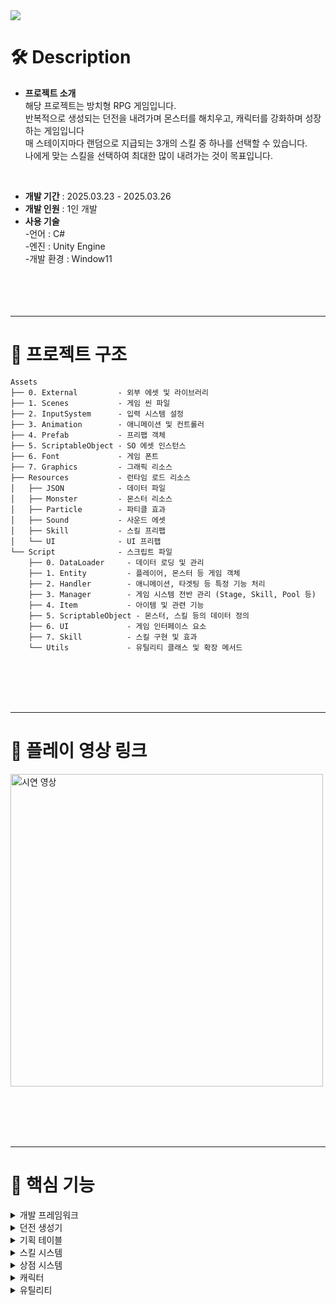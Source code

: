 <img src="https://readme-decorate.vercel.app/api/get?type=star&text=Idle+Hero&width=1200&height=200&fontSize=80&fontWeight=800&useGradient=true&fontColor=%23ffffff&backgroundColor=%23c9c9c9&gradientColor1=%23ffffff&gradientColor2=%23fd86cc">


# 🛠️ Description
- **프로젝트 소개** <br>
  해당 프로젝트는 방치형 RPG 게임입니다. <br>
  반복적으로 생성되는 던전을 내려가며 몬스터를 해치우고, 캐릭터를 강화하며 성장하는 게임입니다 <br>
  매 스테이지마다 랜덤으로 지급되는 3개의 스킬 중 하나를 선택할 수 있습니다. <br>
  나에게 맞는 스킬을 선택하여 최대한 많이 내려가는 것이 목표입니다. <br>
<br>

- **개발 기간** : 2025.03.23 - 2025.03.26
- **개발 인원** : 1인 개발
- **사용 기술** <br>
-언어 : C#<br>
-엔진 : Unity Engine <br>
-개발 환경 : Window11 <br>
<br><br>
<br><br>

---
# 📁 프로젝트 구조
```
Assets
├── 0. External         - 외부 에셋 및 라이브러리
├── 1. Scenes           - 게임 씬 파일
├── 2. InputSystem      - 입력 시스템 설정
├── 3. Animation        - 애니메이션 및 컨트롤러
├── 4. Prefab           - 프리팹 객체 
├── 5. ScriptableObject - SO 에셋 인스턴스
├── 6. Font             - 게임 폰트
├── 7. Graphics         - 그래픽 리소스
├── Resources           - 런타임 로드 리소스
│   ├── JSON            - 데이터 파일
│   ├── Monster         - 몬스터 리소스
│   ├── Particle        - 파티클 효과
│   ├── Sound           - 사운드 에셋
│   ├── Skill           - 스킬 프리팹
│   └── UI              - UI 프리팹
└── Script              - 스크립트 파일
    ├── 0. DataLoader     - 데이터 로딩 및 관리
    ├── 1. Entity         - 플레이어, 몬스터 등 게임 객체
    ├── 2. Handler        - 애니메이션, 타겟팅 등 특정 기능 처리
    ├── 3. Manager        - 게임 시스템 전반 관리 (Stage, Skill, Pool 등)
    ├── 4. Item           - 아이템 및 관련 기능
    ├── 5. ScriptableObject - 몬스터, 스킬 등의 데이터 정의
    ├── 6. UI             - 게임 인터페이스 요소
    ├── 7. Skill          - 스킬 구현 및 효과
    └── Utils             - 유틸리티 클래스 및 확장 메서드
```
<br><br>
<br><br>

--- 


# 📼 플레이 영상 링크
<a href="https://www.youtube.com/shorts/zjSL14DyflI">
  <img src="https://github.com/user-attachments/assets/7166e35a-a303-419e-a461-36fb1d62f34e" alt="시연 영상" width="500">
</a>

<br><br>
<br><br>

---




# 📜 핵심 기능 
<details><summary>개발 프레임워크</summary>

![image](https://github.com/user-attachments/assets/7a20c389-2bc4-46d0-bf46-67628175af2e)

- **싱글톤 기반 매니저 시스템**
  - `Managers` 클래스를 통한 중앙 집중식 리소스 관리
  - 각 매니저(Resource, Pool, Sound, UI, Stage, Skill)의 독립적인 기능 분리
  - 전역 접근 가능한 인터페이스 제공 (Managers.Resource, Managers.Pool 등)
  - 게임 오브젝트 풀링을 통한 메모리 최적화

- **컴포넌트 기반 객체 구조**
  - UI, 로직, 데이터 계층 분리
  - GetOrAddComponent를 통한 컴포넌트 관리
  - BattleObject 기반 전투 객체 설계
  - 이벤트 기반 상호작용 구현

</details>
<details><summary>던전 생성기</summary>
  
![GenerateDungeon](https://github.com/user-attachments/assets/de1c7ae1-6919-4e94-bded-2f8c9b41025b)

- **프로시저럴 던전 생성 시스템**
  - 노드 기반의 랜덤 던전 생성
  - 동적 NavMesh 생성 및 업데이트
  - 몬스터 랜덤 스폰 시스템
  - 스테이지 클리어 조건 관리
  - 스테이지 레벨에 따른 몬스터 수 증가

- **몬스터 스폰 알고리즘**
  - NavMesh 위에 안전한 몬스터 배치
  - 레이캐스트를 통한 유효한 위치 검증
  - 스테이지마다 몬스터 수 동적 조정
  - 리스폰 시스템을 통한 재사용성 확보

</details>
<details> <summary>기획 테이블</summary>
  
<img src="https://github.com/user-attachments/assets/fed7f7cd-a0a4-4874-99f2-6007120fde80" alt="기획 테이블" width="1000">

- **데이터 관리 시스템**
  - 엑셀 기반의 데이터 설계
  - JSON 형식으로의 변환 및 로드
  - DataManager를 통한 중앙 집중식 데이터 관리
  - SkillInfo, MonsterSO 등의 구조화된 데이터

- **스크립터블 오브젝트**
  - MonsterSO를 통한 몬스터 데이터 정의
  - 타입별 데이터 캡슐화 (MonsterName, Experience, Health 등)
  - 실행 중 데이터 로드 및 활용
  - 인스펙터를 통한 직관적인 데이터 관리

</details>
<details> <summary>스킬 시스템</summary>

![SkillPopup](https://github.com/user-attachments/assets/da539d47-548a-47c4-b54c-10d205b70ad8)

- **스킬 선택 및 효과 시스템**
  - 스테이지 클리어 후 랜덤 스킬 선택 메커니즘
  - 팔라딘 스킬: 플레이어 주위를 회전하는 공격 이펙트
  - 특수 효과: 공전 및 자전 효과, 파티클 시스템
  - 데미지 계산 및 크리티컬 시스템 연동

- **스킬 매니저**
  - 중복 없는 랜덤 스킬 추출 알고리즘
  - SkillInfo를 통한 스킬 데이터 구조화
  - UI 연동을 통한 스킬 선택 및 효과 표현

</details>
<details> <summary>상점 시스템</summary>

![Store](https://github.com/user-attachments/assets/76746564-9877-484e-b7ae-3f04102d1965)

- **아이템 구매 및 강화**
  - 골드 기반 아이템 구매 시스템
  - 캐릭터 능력치 강화
  - UI 기반 상점 인터페이스


</details>
<details><summary>캐릭터</summary><br>

![Character](https://github.com/user-attachments/assets/1b9d91e3-49bd-4ec5-a794-197b78a52e9f)

- **플레이어 시스템**
  - 상태 패턴 기반 캐릭터 제어 (Idle, Move, Attack, Death)
  - NavMesh 기반 자동 이동 시스템
  - 가장 가까운 적 우선 타겟팅 로직
  - PlayerStatData를 통한 능력치 관리
  - 애니메이션 핸들러를 통한 애니메이션 제어

- **전투 시스템**
  - BattleObject 기반 데미지 시스템
  - 크리티컬 및 회피율 계산
  - 방어력 및 피해량 감소 메커니즘
  - 타겟 감지 및 공격 범위 시스템
  - 효과음 및 파티클 시스템 연동

- **몬스터 시스템**
  - 상태 기반 AI (추적, 공격, 사망)
  - NavMesh 기반 플레이어 추적
  - 몬스터 체력 및 데미지 처리
  - 사망 시 이벤트 처리 및 스테이지 진행

</details>
<details><summary>유틸리티</summary><br>

- **확장 메서드 시스템**
  - GameObject 확장 메서드 구현 (GetOrAddComponent)
  - UI 이벤트 바인딩 간소화 
  - 코드 재사용성 향상
  - 체인 형태의 함수 호출 지원

- **유틸 클래스**
  - 숫자 포맷팅 (큰 숫자 변환)
  - 컴포넌트 관리 기능 (GetOrAddComponent)
  - 자식 객체 검색 기능 (FindChild)
  - 게임 공통 기능 통합 관리

- **상수 및 열거형**
  - UI 이벤트 타입 정의
  - 사운드 타입 정의
  - 프로젝트 전역에서 사용되는 상수 관리
  - 타입 안전성 보장

</details>


